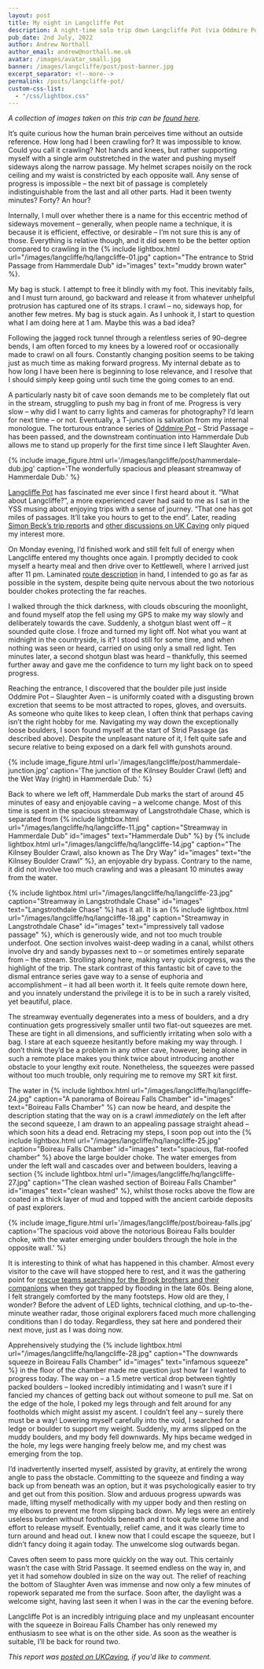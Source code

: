 ```yaml
---
layout: post
title: My night in Langcliffe Pot
description: A night-time solo trip down Langcliffe Pot (via Oddmire Pot) on 28th June, 2022.
pub_date: 2nd July, 2022
author: Andrew Northall
author_email: andrew@northall.me.uk
avatar: /images/avatar_small.jpg
banner: /images/langcliffe/post/post-banner.jpg
excerpt_separator: <!--more-->
permalink: /posts/langcliffe-pot/
custom-css-list:
  - "/css/lightbox.css"
---
```


*A collection of images taken on this trip can be [found here][1].*

It’s quite curious how the human brain perceives time without an outside reference. How long had I been crawling for? It was impossible to know. Could you call it crawling? Not hands and knees, but rather supporting myself with a single arm outstretched in the water and pushing myself sideways along the narrow passage. My helmet scrapes noisily on the rock ceiling and my waist is constricted by each opposite wall. Any sense of progress is impossible – the next bit of passage is completely indistinguishable from the last and all other parts. Had it been twenty minutes? Forty? An hour?

Internally, I mull over whether there is a name for this eccentric method of sideways movement – generally, when people name a technique, it is because it is efficient, effective, or desirable – I’m not sure this is any of those. Everything is relative though, and it did seem to be the better option compared to crawling in the {% include lightbox.html url="/images/langcliffe/hq/langcliffe-01.jpg" caption="The entrance to Strid Passage from Hammerdale Dub" id="images" text="muddy brown water" %}.

My bag is stuck. I attempt to free it blindly with my foot. This inevitably fails, and I must turn around, go backward and release it from whatever unhelpful protrusion has captured one of its straps. I crawl – no, sideways hop, for another few metres. My bag is stuck again. As I unhook it, I start to question what I am doing here at 1 am. Maybe this was a bad idea? 

Following the jagged rock tunnel through a relentless series of 90-degree bends, I am often forced to my knees by a lowered roof or occasionally made to crawl on all fours. Constantly changing position seems to be taking just as much time as making forward progress. My internal debate as to how long I have been here is beginning to lose relevance, and I resolve that I should simply keep going until such time the going comes to an end. 

A particularly nasty bit of cave soon demands me to be completely flat out in the stream, struggling to push my bag in front of me. Progress is very slow – why did I want to carry lights and cameras for photography? I’d learn for next time – or not. Eventually, a T-junction is salvation from my internal monologue. The torturous entrance series of [Oddmire Pot][2] – Strid Passage – has been passed, and the downstream continuation into Hammerdale Dub allows me to stand up properly for the first time since I left Slaughter Aven.

<!--more-->

{% include image_figure.html url='/images/langcliffe/post/hammerdale-dub.jpg' caption='The wonderfully spacious and pleasant streamway of Hammerdale Dub.' %}

[Langcliffe Pot][3] has fascinated me ever since I first heard about it. “What about Langcliffe?”, a more experienced caver had said to me as I sat in the YSS musing about enjoying trips with a sense of journey. “That one has got miles of passages. It’ll take you hours to get to the end”. Later, reading [Simon Beck’s trip reports][4] and [other discussions on UK Caving][5] only piqued my interest more.

On Monday evening, I’d finished work and still felt full of energy when Langcliffe entered my thoughts once again. I promptly decided to cook myself a hearty meal and then drive over to Kettlewell, where I arrived just after 11 pm. Laminated [route description][6] in hand, I intended to go as far as possible in the system, despite being quite nervous about the two notorious boulder chokes protecting the far reaches.

I walked through the thick darkness, with clouds obscuring the moonlight, and found myself atop the fell using my GPS to make my way slowly and deliberately towards the cave. Suddenly, a shotgun blast went off – it sounded quite close. I froze and turned my light off. Not what you want at midnight in the countryside, is it? I stood still for some time, and when nothing was seen or heard, carried on using only a small red light. Ten minutes later, a second shotgun blast was heard – thankfully, this seemed further away and gave me the confidence to turn my light back on to speed progress.

Reaching the entrance, I discovered that the boulder pile just inside Oddmire Pot – Slaughter Aven – is uniformly coated with a disgusting brown excretion that seems to be most attracted to ropes, gloves, and oversuits. As someone who quite likes to keep clean, I often think that perhaps caving isn’t the right hobby for me. Navigating my way down the exceptionally loose boulders, I soon found myself at the start of Strid Passage (as described above). Despite the unpleasant nature of it, I felt quite safe and secure relative to being exposed on a dark fell with gunshots around.

{% include image_figure.html url='/images/langcliffe/post/hammerdale-junction.jpg' caption='The junction of the Kilnsey Boulder Crawl (left) and the Wet Way (right) in Hammerdale Dub.' %}

Back to where we left off, Hammerdale Dub marks the start of around 45 minutes of easy and enjoyable caving – a welcome change. Most of this time is spent in the spacious streamway of Langstrothdale Chase, which is separated from {% include lightbox.html url="/images/langcliffe/hq/langcliffe-11.jpg" caption="Streamway in Hammerdale Dub" id="images" text="Hammerdale Dub" %} by {% include lightbox.html url="/images/langcliffe/hq/langcliffe-14.jpg" caption="The Kilnsey Boulder Crawl, also known as The Dry Way" id="images" text="the Kilnsey Boulder Crawl" %}, an enjoyable dry bypass. Contrary to the name, it did not involve too much crawling and was a pleasant 10 minutes away from the water.

{% include lightbox.html url="/images/langcliffe/hq/langcliffe-23.jpg" caption="Streamway in Langstrothdale Chase" id="images" text="Langstrothdale Chase" %} has it all. It is an {% include lightbox.html url="/images/langcliffe/hq/langcliffe-18.jpg" caption="Streamway in Langstrothdale Chase" id="images" text="impressively tall vadose passage" %}, which is generously wide, and not too much trouble underfoot. One section involves waist-deep wading in a canal, whilst others involve dry and sandy bypasses next to – or sometimes entirely separate from – the stream. Strolling along here, making very quick progress, was the highlight of the trip. The stark contrast of this fantastic bit of cave to the dismal entrance series gave way to a sense of euphoria and accomplishment – it had all been worth it. It feels quite remote down here, and you innately understand the privilege it is to be in such a rarely visited, yet beautiful, place.

The streamway eventually degenerates into a mess of boulders, and a dry continuation gets progressively smaller until two flat-out squeezes are met. These are tight in all dimensions, and sufficiently irritating when solo with a bag. I stare at each squeeze hesitantly before making my way through. I don’t think they’d be a problem in any other cave, however, being alone in such a remote place makes you think twice about introducing another obstacle to your lengthy exit route. Nonetheless, the squeezes were passed without too much trouble, only requiring me to remove my SRT kit first.

The water in {% include lightbox.html url="/images/langcliffe/hq/langcliffe-24.jpg" caption="A panorama of Boireau Falls Chamber" id="images" text="Boireau Falls Chamber" %} can now be heard, and despite the description stating that the way on is a crawl *immediately* on the left after the second squeeze, I am drawn to an appealing passage straight ahead – which soon hits a dead end. Retracing my steps, I soon pop out into the {% include lightbox.html url="/images/langcliffe/hq/langcliffe-25.jpg" caption="Boireau Falls Chamber" id="images" text="spacious, flat-roofed chamber" %} above the large boulder choke. The water emerges from under the left wall and cascades over and between boulders, leaving a section {% include lightbox.html url="/images/langcliffe/hq/langcliffe-27.jpg" caption="The clean washed section of Boireau Falls Chamber" id="images" text="clean washed" %}, whilst those rocks above the flow are coated in a thick layer of mud and topped with the ancient carbide deposits of past explorers.

{% include image_figure.html url='/images/langcliffe/post/boireau-falls.jpg' caption='The spacious void above the notorious Boireau Falls boulder choke, with the water emerging under boulders through the hole in the opposite wall.' %}

It is interesting to think of what has happened in this chamber. Almost every visitor to the cave will have stopped here to rest, and it was the gathering point for [rescue teams searching for the Brook brothers and their companions][7] when they got trapped by flooding in the late 60s. Being alone, I felt strangely comforted by the many footsteps. How old are they, I wonder? Before the advent of LED lights, technical clothing, and up-to-the-minute weather radar, those original explorers faced much more challenging conditions than I do today. Regardless, they sat here and pondered their next move, just as I was doing now.

Apprehensively studying the {% include lightbox.html url="/images/langcliffe/hq/langcliffe-28.jpg" caption="The downwards squeeze in Boireau Falls Chamber" id="images" text="infamous squeeze" %} in the floor of the chamber made me question just how far I wanted to progress today. The way on – a 1.5 metre vertical drop between tightly packed boulders – looked incredibly intimidating and I wasn’t sure if I fancied my chances of getting back out without someone to pull me. Sat on the edge of the hole, I poked my legs through and felt around for any footholds which might assist my ascent. I couldn’t feel any – surely there must be a way! Lowering myself carefully into the void, I searched for a ledge or boulder to support my weight. Suddenly, my arms slipped on the muddy boulders, and my body fell downwards. My hips became wedged in the hole, my legs were hanging freely below me, and my chest was emerging from the top. 

I’d inadvertently inserted myself, assisted by gravity, at entirely the wrong angle to pass the obstacle. Committing to the squeeze and finding a way back up from beneath was an option, but it was psychologically easier to try and get out from this position. Slow and arduous progress upwards was made, lifting myself methodically with my upper body and then resting on my elbows to prevent me from slipping back down. My legs were an entirely useless burden without footholds beneath and it took quite some time and effort to release myself. Eventually, relief came, and it was clearly time to turn around and head out. I knew now that I could escape the squeeze, but I didn’t fancy doing it again today. The unwelcome slog outwards began.

Caves often seem to pass more quickly on the way out. This certainly wasn’t the case with Strid Passage. It seemed endless on the way in, and yet it had somehow doubled in size on the way out. The relief of reaching the bottom of Slaughter Aven was immense and now only a few minutes of ropework separated me from the surface. Soon after, the daylight was a welcome sight, having last seen it when I was in the car the evening before.

Langcliffe Pot is an incredibly intriguing place and my unpleasant encounter with the squeeze in Boireau Falls Chamber has only renewed my enthusiasm to see what is on the other side. As soon as the weather is suitable, I’ll be back for round two.

*This report was [posted on UKCaving][8], if you'd like to comment.*

<script src="/js/lightbox-plus-jquery.min.js"></script>
<script>
  lightbox.option({
    'resizeDuration': 300,
    'imageFadeDuration': 100,
  })
</script>

[1]: /photos/langcliffe                                                                "Langcliffe Pot image gallery"
[2]: https://cncc.org.uk/cave/oddmire-pot                                              "CNCC: Oddmire Pot"
[3]: https://en.wikipedia.org/wiki/Langcliffe_Pot                                      "Wikipedia: Langcliffe Pot"
[4]: http://simonbeck.blogspot.com/2016/07/langcliffe-pot-via-oddmire.html             "Simon Beck: Langcliffe Pot via Oddmire"
[5]: https://ukcaving.com/board/index.php?threads/langcliffe-pot-solo.22204/           "UKCaving: Langcliffe Pot solo"
[6]: https://starlessriver.com/shop/not-for-the-faint-hearted/                         "Buy Not for the Faint Hearted on Starless River"
[7]: http://caving-library.org.uk/audio/playback-220.html                              "British Caving Library audio archive"
[8]: https://ukcaving.com/board/index.php?threads/my-night-in-langcliffe-pot.29659/    "UKCaving: My night in Langcliffe Pot"
